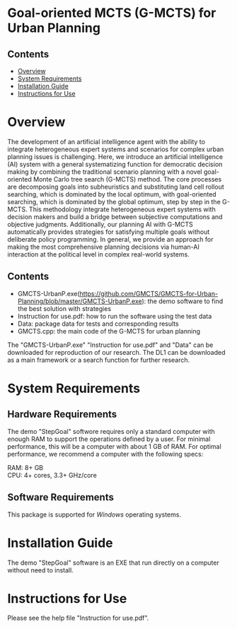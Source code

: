 # Goal-oriented MCTS (G-MCTS) for Urban Planning


## Contents

- [Overview](#overview)
- [System Requirements](#system-requirements)
- [Installation Guide](#installation-guide)
- [Instructions for Use](#instructions-for-use)

# Overview

The development of an artificial intelligence agent with the ability to integrate heterogeneous expert systems and scenarios for complex urban planning issues is challenging. Here, we introduce an artificial intelligence (AI) system with a general systematizing function for democratic decision making by combining the traditional scenario planning with a novel goal-oriented Monte Carlo tree search (G-MCTS) method. The core processes are decomposing goals into subheuristics and substituting land cell rollout searching, which is dominated by the local optimum, with goal-oriented searching, which is dominated by the global optimum, step by step in the G-MCTS. This methodology integrate heterogeneous expert systems with decision makers and build a bridge between subjective computations and objective judgments. Additionally, our planning AI with G-MCTS automatically provides strategies for satisfying multiple goals without deliberate policy programming. In general, we provide an approach for making the most comprehensive planning decisions via human-AI interaction at the political level in complex real-world systems.

## Contents

- GMCTS-UrbanP.exe(https://github.com/GMCTS/GMCTS-for-Urban-Planning/blob/master/GMCTS-UrbanP.exe): the demo software to find the best solution with strategies
- Instruction for use.pdf: how to run the software using the test data
- Data: package data for tests and corresponding results
- GMCTS.cpp: the main code of the G-MCTS for urban planning

The "GMCTS-UrbanP.exe" "Instruction for use.pdf" and "Data" can be downloaded for reproduction of our research. The DL1 can be downloaded as a main framework or a search function for further research.

# System Requirements

## Hardware Requirements

The demo "StepGoal" softwore requires only a standard computer with enough RAM to support the operations defined by a user. For minimal performance, this will be a computer with about 1 GB of RAM. For optimal performance, we recommend a computer with the following specs:

RAM: 8+ GB  
CPU: 4+ cores, 3.3+ GHz/core

## Software Requirements

This package is supported for *Windows* operating systems. 

# Installation Guide

The demo "StepGoal" software is an EXE that run directly on a computer without need to install.

# Instructions for Use

Please see the help file "Instruction for use.pdf".

